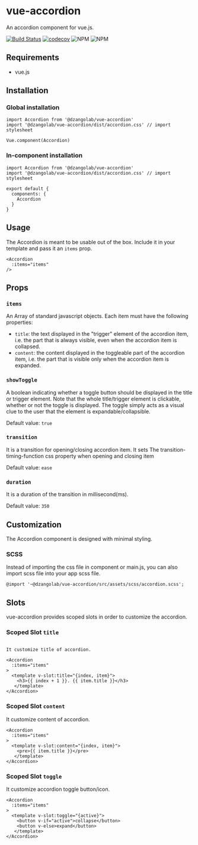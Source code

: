 # vue-accordion

An accordion component for vue.js.

[![Build Status](https://travis-ci.org/dzangolab/vue-accordion.svg?branch=master)](https://travis-ci.org/dzangolab/vue-accordion)
[![codecov](https://codecov.io/gh/dzangolab/vue-accordion/branch/master/graph/badge.svg)](https://codecov.io/gh/dzangolab/vue-accordion)
![NPM](https://img.shields.io/npm/v/@dzangolab/vue-accordion)
![NPM](https://img.shields.io/npm/l/@dzangolab/vue-accordion)

## Requirements

* vue.js

## Installation

### Global installation

```
import Accordion from '@dzangolab/vue-accordion'
import '@dzangolab/vue-accordion/dist/accordion.css' // import stylesheet

Vue.component(Accordion)
```

### In-component installation

```
import Accordion from '@dzangolab/vue-accordion'
import '@dzangolab/vue-accordion/dist/accordion.css' // import stylesheet

export default {
  components: {
    Accordion
  }
}
```

## Usage

The Accordion is meant to be usable out of the box. Include it in your template
and pass it an `items` prop.

```
<Accordion
  :items="items"
/>
```

## Props

### `items`

An Array of standard javascript objects. Each item must have the following properties:

* `title`: the text displayed in the "trigger" element of the accordion item, i.e. the part that is always visible, even when the accordion item is collapsed.
* `content`: the content displayed in the toggleable part of the accordion item, i.e. the part that is visible only when the accordion item is expanded.

### `showToggle`

A boolean indicating whether a toggle button should be displayed in the title or trigger element. Note that the whole title/trigger element is clickable, whether or not the toggle is displayed. The toggle simply acts as a visual clue to the user that the element is expandable/collapsible.

Default value: `true`

### `transition`

It is a transition for opening/closing accordion item. It sets The transition-timing-function css property when opening and closing item

Default value: `ease`

### `duration`

It is a duration of the transition in millisecond(ms).

Default value: `350`

## Customization

The Accordion component is designed with minimal styling.

### SCSS

Instead of importing the css file in component or main.js, you can also import scss file into your app scss file.

```
@import '~@dzangolab/vue-accordion/src/assets/scss/accordion.scss';
```

## Slots
vue-accordion provides scoped slots in order to customize the accordion.

### Scoped Slot `title`

```vue

It customize title of accordion.

<Accordion
  :items="items"
>
  <template v-slot:title="{index, item}">
    <h3>{{ index + 1 }}. {{ item.title }}</h3>
   </template>
</Accordion>
```


### Scoped Slot `content`

It customize content of accordion.


```vue
<Accordion
  :items="items"
>
  <template v-slot:content="{index, item}">
    <pre>{{ item.title }}</pre>
   </template>
</Accordion>
```

### Scoped Slot `toggle`

It customize accordion toggle button/icon.


```vue
<Accordion
  :items="items"
>
  <template v-slot:toggle="{active}">
    <button v-if="active">collapse</button>
    <button v-else>expand</button>
   </template>
</Accordion>
```
